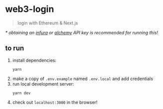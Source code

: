 # web3-login

> login with Ethereum & Next.js

_* obtaining an [infura](https://infura.io) or [alchemy](https://www.alchemy.com) API key is recommended for running this!_

## to run

1. install dependencies:
    ```
    yarn
    ```
1. make a copy of `.env.example` named `.env.local` and add credentials
1. run local development server:
    ```
    yarn dev
    ```
1. check out `localhost:3000` in the browser!
